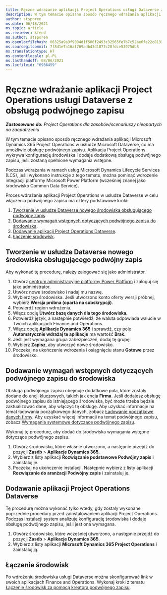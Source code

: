 ```yaml
---
title: Ręczne wdrażanie aplikacji Project Operations usługi Dataverse z obsługą podwójnego zapisu
description: W tym temacie opisano sposób ręcznego wdrażania aplikacji Project Operations Dataverse, która obsługuje podwójny zapis.
author: stsporen
ms.date: 06/18/2021
ms.topic: article
ms.reviewer: kfend
ms.author: stsporen
ms.openlocfilehash: 06325a9a9f9084d1f506f2493c32565fe7b7c52ae6fe22c81339b9c1d632e688
ms.sourcegitcommit: 7f8d1e7a16af769adb43d1877c28fdce53975db8
ms.translationtype: HT
ms.contentlocale: pl-PL
ms.lasthandoff: 08/06/2021
ms.locfileid: "6986459"
---
```

# <a name="manually-deploy-the-project-operations-dataverse-app-with-dual-write-support"></a>Ręczne wdrażanie aplikacji Project Operations usługi Dataverse z obsługą podwójnego zapisu

_**Zastosowane do:** Project Operations dla zasobów/scenariuszy nieopartych na zaopatrzeniu_

W tym temacie opisano sposób ręcznego wdrażania aplikacji Microsoft Dynamics 365 Project Operations w usłudze Microsoft Dataverse, co ma umożliwić obsługę podwójnego zapisu. Aplikacja Project Operations wykrywa konfigurację środowiska i dodaje dodatkową obsługę podwójnego zapisu, jeśli zostaną spełnione wymagania wstępne.

Podczas wdrażania w ramach usług Microsoft Dynamics Lifecycle Services (LCS), jeśli wykonano instrukcje z tego tematu, można pominąć wdrożenie integracji platformy Microsoft Power Platform (wcześniej znanej jako środowisko Common Data Service).

Proces wdrażania aplikacji Project Operations w usłudze Dataverse w celu włączenia podwójnego zapisu ma cztery podstawowe kroki:

1. [Tworzenie w usłudze Dataverse nowego środowiska obsługującego podwójny zapis](#create).
2. [Dodawanie wymagań wstępnych dotyczących podwójnego zapisu do środowiska](#prerequisites).
3. [Dodawanie aplikacji Project Operations Dataverse](#dataverse).
4. [Łączenie środowisk](#link).

## <a name="create-a-new-environment-in-dataverse-that-supports-dual-write"></a><a name="create"></a>Tworzenie w usłudze Dataverse nowego środowiska obsługującego podwójny zapis

Aby wykonać tę procedurę, należy zalogować się jako administrator.

1. Otwórz [centrum administracyjne platformy Power Platform](https://admin.powerplatform.com) i zaloguj się jako administrator.
2. Utwórz nowe środowisko i nadaj mu nazwę.
3. Wybierz typ środowiska. Jeśli utworzono konto oferty wersji próbnej, wybierz **Wersja próbna (oparta na subskrypcji)**.
4. Potwierdź region wdrożenia.
5. Włącz opcję **Utwórz bazę danych dla tego środowiska**. 
6. Potwierdź język, a następnie potwierdź, że waluta odpowiada walucie w Twoich aplikacjach Finance and Operations.
7. Włącz opcję **Aplikacje Dynamics 365** i sprawdź, czy pole **Automatycznie wdrażaj te aplikacje** ma wartość **Brak**.
8. Jeśli jest wymagana grupa zabezpieczeń, dodaj tę grupę.
9. Wybierz **Zapisz**, aby utworzyć nowe środowisko.
10. Poczekaj na ukończenie wdrożenia i osiągnięciu stanu **Gotowe** przez środowisko.

## <a name="add-dual-write-prerequisites-to-the-environment"></a><a name="prerequisites"></a>Dodawanie wymagań wstępnych dotyczących podwójnego zapisu do środowiska

Obsługa podwójnego zapisu obejmuje dodatkowe pola, które zostały dodane do encji kluczowych, takich jak encja **Firma**. Jeśli dodajesz obsługę podwójnego zapisu do istniejącego środowiska, być może trzeba będzie zaktualizować dane, aby włączyć tę obsługę. Aby uzyskać informacje na temat ładowania początkowego danych, zobacz [Ładowanie początkowe danych firmy](/dynamics365/fin-ops-core/dev-itpro/data-entities/dual-write/bootstrap-company-data). Aby uzyskać więcej informacji na temat podwójnego zapisu, zobacz [Wymagania systemowe dotyczące podwójnego zapisu](/dynamics365/fin-ops-core/dev-itpro/data-entities/dual-write/dual-write-system-req).

Wykonaj tę procedurę, aby dodać do środowiska wymagania wstępne dotyczące podwójnego zapisu.

1. Otwórz środowisko, które właśnie utworzono, a następnie przejdź do pozycji **Zasób** \> **Aplikacje Dynamics 365**.
2. Wybierz z listy aplikacji **Rozwiązanie podstawowe Podwójny zapis** i zainstaluj je.
3. Poczekaj na ukończenie instalacji. Następnie wybierz z listy aplikacji **Rozwiązanie do aranżacji Podwójny zapis** i zainstaluj je.

## <a name="add-the-project-operations-dataverse-app"></a><a name="dataverse"></a>Dodawanie aplikacji Project Operations Dataverse

Tę procedurę można wykonać tylko wtedy, gdy zostały wykonane poprzednie procedury przed zainstalowaniem aplikacji Project Operations. Podczas instalacji system analizuje konfigurację środowiska i dodaje obsługę podwójnego zapisu, jeśli jest ona wymagana.

1. Otwórz środowisko, które wcześniej utworzono, a następnie przejdź do pozycji **Zasób** \> **Aplikacje Dynamics 365**.
2. Wybierz z listy aplikacji **Microsoft Dynamics 365 Project Operations** i zainstaluj ją.

## <a name="link-your-environments"></a><a name="link"></a>Łączenie środowisk

Po wdrożeniu środowiska usługi Dataverse można skonfigurować link w swoich aplikacjach Finance and Operations. Wykonaj kroki z tematu [Łączenie środowisk za pomocą kreatora podwójnego zapisu](/dynamics365/fin-ops-core/dev-itpro/data-entities/dual-write/link-your-environment).
